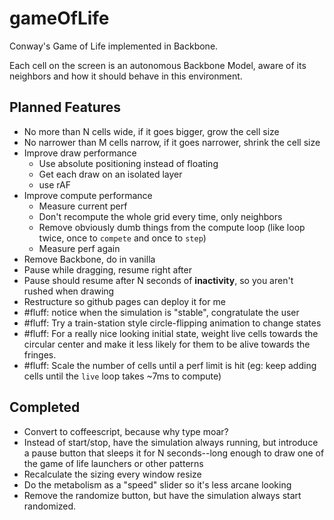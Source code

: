 gameOfLife
==========

Conway's Game of Life implemented in Backbone.

Each cell on the screen is an autonomous Backbone Model, aware of its neighbors and how it should behave in this environment.



## Planned Features

* No more than N cells wide, if it goes bigger, grow the cell size
* No narrower than M cells narrow, if it goes narrower, shrink the cell size
* Improve draw performance
  * Use absolute positioning instead of floating
  * Get each draw on an isolated layer
  * use rAF
* Improve compute performance
  * Measure current perf
  * Don't recompute the whole grid every time, only neighbors
  * Remove obviously dumb things from the compute loop (like loop twice, once to `compete` and once to `step`)
  * Measure perf again
* Remove Backbone, do in vanilla
* Pause while dragging, resume right after
* Pause should resume after N seconds of **inactivity**, so you aren't rushed when drawing
* Restructure so github pages can deploy it for me
* #fluff: notice when the simulation is "stable", congratulate the user
* #fluff: Try a train-station style circle-flipping animation to change states
* #fluff: For a really nice looking initial state, weight live cells towards the circular center and make it less likely for them to be alive towards the fringes.
* #fluff: Scale the number of cells until a perf limit is hit (eg: keep adding cells until the `live` loop takes ~7ms to compute)

## Completed

* Convert to coffeescript, because why type moar?
* Instead of start/stop, have the simulation always running, but introduce a pause button that sleeps it for N seconds--long enough to draw one of the game of life launchers or other patterns
* Recalculate the sizing every window resize
* Do the metabolism as a "speed" slider so it's less arcane looking
* Remove the randomize button, but have the simulation always start randomized.